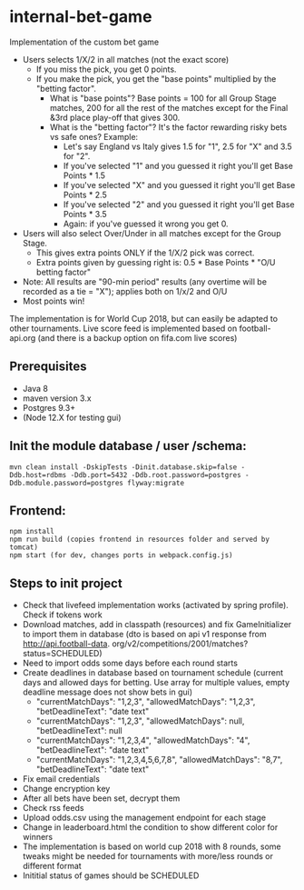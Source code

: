 # internal-bet-game

Implementation of the custom bet game

* Users selects 1/X/2 in all matches (not the exact score)
  * If you miss the pick, you get 0 points.
  * If you make the pick, you get the "base points" multiplied by the "betting factor".
    * What is "base points"? Base points = 100 for all Group Stage matches, 200 for all the rest of the matches except for the Final &3rd place play-off that gives 300.
    * What is the "betting factor"? It's the factor rewarding risky bets vs safe ones? Example:
      * Let's say England vs Italy gives 1.5 for "1", 2.5 for "X" and 3.5 for "2".
      * If you've selected "1" and you guessed it right you'll get Base Points * 1.5
      * If you've selected "X" and you guessed it right you'll get Base Points * 2.5
      * If you've selected "2" and you guessed it right you'll get Base Points * 3.5
      * Again: if you've guessed it wrong you get 0.
* Users will also select Over/Under in all matches except for the Group Stage.
  * This gives extra points ONLY if the 1/X/2 pick was correct.
  * Extra points given by guessing right is: 0.5 * Base Points * "O/U betting factor"
* Note: All results are "90-min period" results (any overtime will be recorded as a tie = "X"); applies both on 1/x/2 and O/U
* Most points win!

The implementation is for World Cup 2018, but can easily be adapted to other tournaments. Live score 
feed is implemented based on football-api.org (and there is a backup option on fifa.com live scores)

## Prerequisites

* Java 8
* maven version 3.x
* Postgres 9.3+
* (Node 12.X for testing gui)

## Init the module database / user /schema:

    mvn clean install -DskipTests -Dinit.database.skip=false -Ddb.host=rdbms -Ddb.port=5432 -Ddb.root.password=postgres -Ddb.module.password=postgres flyway:migrate

## Frontend:

    npm install
    npm run build (copies frontend in resources folder and served by tomcat)
    npm start (for dev, changes ports in webpack.config.js)

## Steps to init project

* Check that livefeed implementation works (activated by spring profile). Check if tokens work
* Download matches, add in classpath (resources) and fix GameInitializer 
  to import them in database  (dto is based on api v1 response from http://api.football-data.
  org/v2/competitions/2001/matches?status=SCHEDULED)
* Need to import odds some days before each round starts 
* Create deadlines in database based on tournament schedule (current days and allowed days for betting. Use 
  array for multiple values, empty deadline message does not show bets in gui)
  * "currentMatchDays": "1,2,3", "allowedMatchDays": "1,2,3", "betDeadlineText": "date text"  
  * "currentMatchDays": "1,2,3", "allowedMatchDays": null, "betDeadlineText": null
  * "currentMatchDays": "1,2,3,4", "allowedMatchDays": "4", "betDeadlineText": "date text"
  * "currentMatchDays": "1,2,3,4,5,6,7,8", "allowedMatchDays": "8,7", "betDeadlineText": "date text"
* Fix email credentials
* Change encryption key  
* After all bets have been set, decrypt them
* Check rss feeds
* Upload odds.csv using the management endpoint for each stage
* Change in leaderboard.html the condition to show different color for winners
* The implementation is based on world cup 2018 with 8 rounds, some tweaks 
might be needed for tournaments with more/less rounds or different format
* Inititial status of games should be SCHEDULED